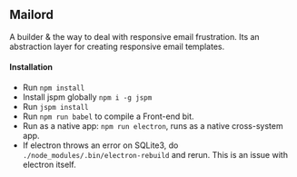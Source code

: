 ## Mailord

A builder &  the way to deal with responsive email frustration. Its an abstraction layer for creating responsive email templates.

#### Installation
- Run `npm install`
- Install jspm globally `npm i -g jspm`
- Run `jspm install`
- Run `npm run babel` to compile a Front-end bit.
- Run as a native app: `npm run electron`, runs as a native cross-system app.
- If electron throws an error on SQLite3, do  `./node_modules/.bin/electron-rebuild` and rerun. This is an issue with electron itself.


